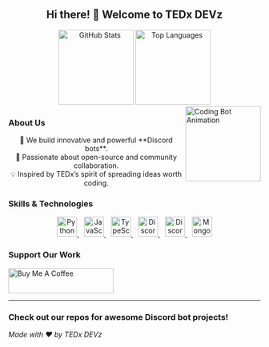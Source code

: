 <h2 align="center">Hi there! 👋 Welcome to TEDx DEVz</h2>

<div align="center">
  <img src="https://github-readme-stats.vercel.app/api?username=zZyreXx&theme=blueberry&show_icons=true&hide_border=false&count_private=false" height="150" alt="GitHub Stats"  />
  <img src="https://github-readme-stats.vercel.app/api/top-langs/?username=zZyreXx&theme=blueberry&show_icons=true&hide_border=false&layout=compact" height="150" alt="Top Languages"  />
</div>

<img align="right" height="150" src="https://media.giphy.com/media/26FPJGjhefSJuaRhu/giphy.gif" alt="Coding Bot Animation" />

<h3>About Us</h3>
<div align="center">
  🤖 We build innovative and powerful **Discord bots**.<br>
  🌱 Passionate about open-source and community collaboration.<br>
  💡 Inspired by TEDx’s spirit of spreading ideas worth coding.
</div>

### Skills & Technologies
<div align="center">
  <a href="https://www.python.org/">
    <img src="https://cdn.jsdelivr.net/gh/devicons/devicon/icons/python/python-original.svg" height="40" alt="Python"  />
  </a>
  <a href="https://developer.mozilla.org/en-US/docs/Web/JavaScript" style="margin-left:10px;">
    <img src="https://cdn.jsdelivr.net/gh/devicons/devicon/icons/javascript/javascript-original.svg" height="40" alt="JavaScript"  />
  </a>
  <a href="https://www.typescriptlang.org/" style="margin-left:10px;">
    <img src="https://cdn.jsdelivr.net/gh/devicons/devicon/icons/typescript/typescript-original.svg" height="40" alt="TypeScript"  />
  </a>
  <a href="https://discordpy.readthedocs.io/en/stable/" style="margin-left:10px;">
    <img src="https://img.icons8.com/color/48/000000/discord-logo.png" height="40" alt="Discord.py" />
  </a>
  <a href="https://discord.js.org/" style="margin-left:10px;">
    <img src="https://cdn.iconscout.com/icon/free/png-256/discord-3-569463.png" height="40" alt="Discord.js" />
  </a>
  <a href="https://www.mongodb.com/" style="margin-left:10px;">
    <img src="https://cdn.jsdelivr.net/gh/devicons/devicon/icons/mongodb/mongodb-original.svg" height="40" alt="MongoDB"  />
  </a>
</div>

<p align="center">
  <h3>Support Our Work</h3>
  <a href="https://www.buymeacoffee.com/your-coffee-link" target="_blank">
    <img src="https://cdn.buymeacoffee.com/buttons/v2/default-yellow.png" height="50" width="210" alt="Buy Me A Coffee" />
  </a>
</p>

---

### Check out our repos for awesome Discord bot projects!

*Made with ❤️ by TEDx DEVz*
